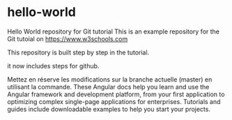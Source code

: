 # hello-world
Hello World repository for Git tutorial
This is an example repository for the Git tutoial on https://www.w3schools.com

This repository is built step by step in the tutorial.

it now includes steps for github.

Mettez en réserve les modifications sur la branche actuelle (master) en utilisant la commande.
These Angular docs help you learn and use the Angular framework and development platform, from your first application to optimizing complex single-page applications for enterprises. Tutorials and guides include downloadable examples to help you start your projects.


